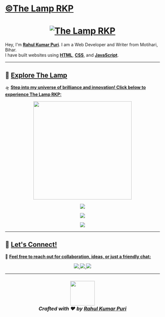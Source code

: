 # [©The Lamp RKP](https://thelamp.site)

<h1 align="center">
  <a href="https://thelamp.site" target="_blank">
    <img src="https://readme-typing-svg.demolab.com?font=Kaushan+Script&size=40&duration=3000&pause=1000&color=0000FF&center=true&vCenter=true&multiline=true&width=700&height=80&lines=✨ The+Lamp+RKP ✨" alt="The Lamp RKP" />
  </a>
</h1>

Hey, I'm **[Rahul Kumar Puri](https://thelamp.site/Founder/)**. I am a Web Developer and Writer from Motihari, Bihar.  
I have built websites using **[HTML](https://thelamp.site/)**, **[CSS](https://thelamp.site/)**, and **[JavaScript](https://thelamp.site/)**.

---

## 🚀 **[Explore The Lamp](https://thelamp.site)**  
🛸 **[Step into my universe of brilliance and innovation! Click below to experience The Lamp RKP:](https://thelamp.site)**  

<p align="center">
  <a href="https://thelamp.site" target="_blank">
    <img src="RKP2/tenor.gif" width="320"/>
  </a>
</p>

<p align="center">
  <a href="https://thelamp.site" target="_blank">
    <img src="https://shields.io/badge/🚀_Visit%20THELAMP.SITE-F57C00?style=for-the-badge&logo=firefox&logoColor=white&labelColor=000&animation=glow" />
  </a>
</p>

<p align="center">
  <a href="https://thelamp.site/books" target="_blank">
    <img src="https://img.shields.io/badge/📖_Read%20My%20Books-8A2BE2?style=for-the-badge&logo=openbook&labelColor=black" />
  </a>
</p>

<p align="center">
  <a href="https://www.battlegroundsmobileindia.com" target="_blank">
    <img src="https://img.shields.io/badge/🎮_Play%20BGMI%20With%20Me-FFD700?style=for-the-badge&logo=pubg&labelColor=black" />
  </a>
</p>

---

## 🌟 **[Let's Connect!](https://thelamp.site/Contact/)**  
📩 **[Feel free to reach out for collaboration, ideas, or just a friendly chat:](#)**  

<div align="center">

<a href="mailto:contact@thelamp.site">
  <img src="https://img.shields.io/badge/📧_Email-D14836?style=flat-square&logo=gmail&logoColor=white" />
</a>  
<a href="https://instagram.com/cyb_rahul" target="_blank">
  <img src="https://img.shields.io/badge/📸_Instagram-E4405F?style=flat-square&logo=instagram&logoColor=white" />
</a>  
<a href="https://thelamp.site" target="_blank">
  <img src="https://img.shields.io/badge/🌍_Website-0078D7?style=flat-square&logo=firefox&logoColor=white" />
</a>  

</div>

---

<h3 align="center">
  <a href="https://thelamp.site" target="_blank">
    <img src="https://media.tenor.com/whgQwNlVvNkAAAAi/xero-code.gif" width="80"/>  
  </a>
  <br>
  <i>Crafted with ❤️ by <a href="https://thelamp.site/Founder/" target="_blank">Rahul Kumar Puri</a></i>
</h3>
